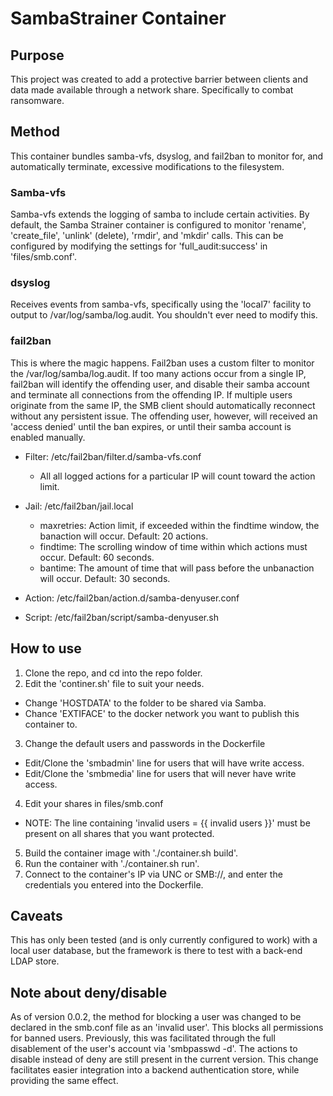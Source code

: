 # SambaStrainer Container

## Purpose
This project was created to add a protective barrier between clients and data made available through a network share. Specifically to combat ransomware.

## Method
This container bundles samba-vfs, dsyslog, and fail2ban to monitor for, and automatically terminate, excessive modifications to the filesystem.

### Samba-vfs
Samba-vfs extends the logging of samba to include certain activities. By default, the Samba Strainer container is configured to monitor 'rename', 'create_file', 'unlink' (delete), 'rmdir', and 'mkdir' calls. This can be configured by modifying the settings for 'full_audit:success' in 'files/smb.conf'.

### dsyslog
Receives events from samba-vfs, specifically using the 'local7' facility to output to /var/log/samba/log.audit. You shouldn't ever need to modify this.

### fail2ban
This is where the magic happens. Fail2ban uses a custom filter to monitor the /var/log/samba/log.audit. If too many actions occur from a single IP, fail2ban will identify the offending user, and disable their samba account and terminate all connections from the offending IP. If multiple users originate from the same IP, the SMB client should automatically reconnect without any persistent issue. The offending user, however, will received an 'access denied' until the ban expires, or until their samba account is enabled manually.

- Filter: /etc/fail2ban/filter.d/samba-vfs.conf
  - All all logged actions for a particular IP will count toward the action limit.

- Jail:   /etc/fail2ban/jail.local
  - maxretries: Action limit, if exceeded within the findtime window, the banaction will occur. Default: 20 actions.
  - findtime:   The scrolling window of time within which <maxretries> actions must occur. Default: 60 seconds.
  - bantime:    The amount of time that will pass before the unbanaction will occur. Default: 30 seconds.

- Action: /etc/fail2ban/action.d/samba-denyuser.conf
- Script: /etc/fail2ban/script/samba-denyuser.sh

## How to use
1. Clone the repo, and cd into the repo folder.
2. Edit the 'continer.sh' file to suit your needs.
  - Change 'HOSTDATA' to the folder to be shared via Samba.
  - Chance 'EXTIFACE' to the docker network you want to publish this container to.
3. Change the default users and passwords in the Dockerfile
  - Edit/Clone the 'smbadmin' line for users that will have write access.
  - Edit/Clone the 'smbmedia' line for users that will never have write access.
4. Edit your shares in files/smb.conf
  - NOTE: The line containing 'invalid users = {{ invalid users }}' must be present on all shares that you want protected.
5. Build the container image with './container.sh build'.
6. Run the container with './container.sh run'.
7. Connect to the container's IP via UNC or SMB://, and enter the credentials you entered into the Dockerfile.

## Caveats
This has only been tested (and is only currently configured to work) with a local user database, but the framework is there to test with a back-end LDAP store.

## Note about deny/disable
As of version 0.0.2, the method for blocking a user was changed to be declared in the smb.conf file as an 'invalid user'. This blocks all permissions for banned users. Previously, this was facilitated through the full disablement of the user's account via 'smbpasswd -d'. The actions to disable instead of deny are still present in the current version. This change facilitates easier integration into a backend authentication store, while providing the same effect.
